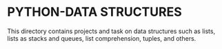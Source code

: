 # PYTHON-DATA STRUCTURES
This directory contains projects and task on data structures such as lists,
lists as stacks and queues, list comprehension, tuples, and others.